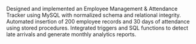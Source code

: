  Designed and implemented an Employee Management & Attendance Tracker using MySQL with normalized schema and relational integrity.
 Automated insertion of 200 employee records and 30 days of attendance using stored procedures.
 Integrated triggers and SQL functions to detect late arrivals and generate monthly analytics reports.
